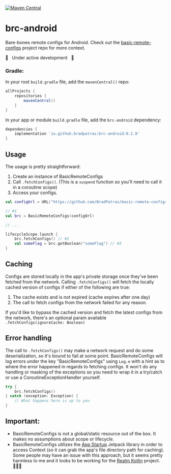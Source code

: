 [![Maven Central](https://maven-badges.herokuapp.com/maven-central/io.github.bradpatras/brc-android/badge.png)](https://maven-badges.herokuapp.com/maven-central/io.github.bradpatras/brc-android)

# brc-android
Bare-bones remote configs for Android.  Check out the [basic-remote-configs](https://github.com/BradPatras/basic-remote-configs) project repo for more context.

🚧 &nbsp; Under active development &nbsp; 🚧


### Gradle:
In your root `build.gradle` file, add the `mavenCentral()` repo:
```gradle
allProjects {
    repositories {
        mavenCentral()
    }
}
```

In your app or module `build.gradle` file, add the `brc-android` dependency:
```gradle
dependencies {
    implementation 'io.github.bradpatras:brc-android:0.2.0'
}
```

## Usage
The usage is pretty straightforward:
1. Create an instance of BasicRemoteConfigs
2. Call `.fetchConfigs()`. (This is a `suspend` function so you'll need to call it in a coroutine scope)
3. Access your configs.
```kotlin
val configUrl = URL("https://github.com/BradPatras/basic-remote-configs/raw/main/examples/simple.json")

// #1
val brc = BasicRemoteConfigs(configUrl)

// ...

lifecycleScope.launch { 
    brc.fetchConfigs() // #2
    val someFlag = brc.getBoolean("someFlag") // #3
}
```

## Caching
Configs are stored locally in the app's private storage once they've been fetched from the network.  Calling `.fetchConfigs()` will fetch the locally cached version of configs if either of the following are true:
1. The cache exists and is not expired (cache expires after one day)
2. The call to fetch configs from the network failed for any reason.


If you'd like to bypass the cached version and fetch the latest configs from the network, there's an optional param available `.fetchConfigs(ignoreCache: Boolean)`

## Error handling
The call to `.fetchConfigs()` may make a network request and do some deserialization, so it's bound to fail at some point. BasicRemoteConfigs will log errors under the key "BasicRemoteConfigs" using `Log.e` with a hint as to where the error happened in regards to fetching configs. It won't do any handling or masking of the exceptions so you need to wrap it in a try/catch or use a CoroutineExceptionHandler yourself.
```kotlin
try {
    brc.fetchConfigs()
} catch (exception: Exception) {
    // What happens here is up to you
}
```

## Important:
- BasicRemoteConfigs is not a global/static resource out of the box. It makes no assumptions about scope or lifecycle.
- BasicRemoteConfigs utilizes the [App Startup](https://developer.android.com/topic/libraries/app-startup) Jetpack library in order to access Context (so it can grab the app's file directory path for caching).  Some people may have an issue with this approach, but it seems pretty harmless to me and it looks to be working for the [Realm Kotlin](https://github.com/realm/realm-kotlin) project. 🤷🏻‍♂️ 
